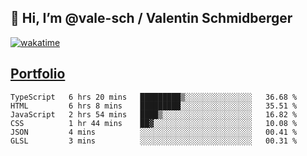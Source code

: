## 👋 Hi, I’m @vale-sch / Valentin Schmidberger
[![wakatime](https://wakatime.com/badge/user/7560c813-56c2-4ce8-b378-268c8ee84276.svg)](https://wakatime.com/@7560c813-56c2-4ce8-b378-268c8ee84276)
##  [Portfolio](https://vale-sch.github.io/ValentinSchmidberger/ "Portfolio")
<!--START_SECTION:waka-->

```text
TypeScript   6 hrs 20 mins   █████████▒░░░░░░░░░░░░░░░   36.68 %
HTML         6 hrs 8 mins    █████████░░░░░░░░░░░░░░░░   35.51 %
JavaScript   2 hrs 54 mins   ████▒░░░░░░░░░░░░░░░░░░░░   16.82 %
CSS          1 hr 44 mins    ██▓░░░░░░░░░░░░░░░░░░░░░░   10.08 %
JSON         4 mins          ░░░░░░░░░░░░░░░░░░░░░░░░░   00.41 %
GLSL         3 mins          ░░░░░░░░░░░░░░░░░░░░░░░░░   00.31 %
```

<!--END_SECTION:waka-->
